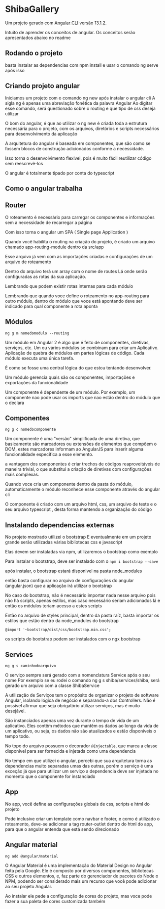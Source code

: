 # ShibaGallery

Um projeto gerado com [Angular CLI](https://github.com/angular/angular-cli) versão 13.1.2.

Intuito de aprender os conceitos de angular. Os conceitos serão apresentados abaixo no readme

## Rodando o projeto

basta instalar as dependencias com npm install e usar o comando ng serve após isso

## Criando projeto angular

Iniciamos um projeto com o comando ng new após instalar o angular cli
A sigla ng é apenas uma abreviação fonética da palavra Angular
Ao digitar esse comando, será questionado sobre o routing e que tipo de css deseja utilizar

O bom do angular, é que ao utilizar o ng new é criada toda a estrutura necessária para o projeto, com os arquivos, diretórios e scripts necessários para desenvolvimento da aplicação

A arquitetura do angular é baseada em componentes, que são como se fossem blocos de construção adicionados conforme a necessidade.

Isso torna o desenvolvimento flexivel, pois é muito fácil reutilizar código sem reescrevê-los

O angular é totalmente tipado por conta do typescript

## Como o angular trabalha

## Router

O roteamento é necessário para carregar os componentes e informações sem a necessidade de recarregar a página

Com isso torna o angular um SPA ( Single page Application )

Quando você habilita o routing na criação do projeto, é criado um arquivo chamado app-routing-module dentro da src/app

Esse arquivo já vem com as importações criadas e configurações de um arquivo de roteamento

Dentro do arquivo terá um array com o nome de routes
Lá onde serão configuradas as rotas da sua aplicação.

Lembrando que podem existir rotas internas para cada módulo

Lembrando que quando voce define o roteamento no app-routing para outro módulo, dentro do módulo que voce está apontando deve ser indicado para qual componente a rota aponta

## Módulos

`ng g m nomedomodulo --routing`

Um módulo em Angular 2 é algo que é feito de componentes, diretivas, serviços, etc. Um ou vários módulos se combinam para criar um Aplicativo. Aplicação de quebra de módulos em partes lógicas de código. Cada módulo executa uma única tarefa.

É como se fosse uma central lógica do que estou tentando desenvolver.

Um módulo gerencia quais são os componentes, importações e exportações da funcionalidade

Um componente é dependente de um módulo.
Por exemplo, um componente nao pode usar os imports que nao estão dentro do módulo que o declara

## Componentes

`ng g c nomedocomponente`

Um componente é uma "versão" simplificada de uma diretiva, que basicamente são marcadores ou extensões de elementos que compõem o DOM, estes marcadores informam ao AngularJS para inserir alguma funcionalidade específica a esse elemento.

a vantagem dos componentes é criar trechos de códigos reaproveitáveis de maneira trivial, o que substitui a criação de diretivas com configurações mais complexas.

Quando voce cria um componente dentro da pasta do módulo, automaticamente o módulo reconhece esse componente através do angular cli

O componente é criado com um arquivo html, css, um arquivo de teste e o seu arquivo typescript , desta forma mantendo a organização do código

## Instalando dependencias externas

No projeto mostrado utilizei o bootstrap
E eventualmente em um projeto grande serão utilizadas várias bibliotecas css e javascript

Elas devem ser instaladas via npm, utilizaremos o bootstrap como exemplo

Para instalar o bootstrap, deve ser instalado com o `npm i bootstrap --save`

após instalar, o bootstrap estará disponivel na pasta node_modules

então basta configurar no arquivo de configurações do angular (angular.json) que a aplicação irá utilizar o bootstrap

No caso do bootstrap, não é necessário importar nada nesse arquivo pois não há scripts, apenas estilos, mas caso necessário seriam adicionados lá e então os módulos teriam acesso a estes scripts

Então no arquivo de styles principal, dentro da pasta raíz, basta importar os estilos que estão dentro da node_modules do bootstrap

`@import '~bootstrap/dist/css/bootstrap.min.css';`

os scripts do bootstrap podem ser instalados com o ngx bootstrap

## Services

`ng g s caminhodoarquivo`

O serviço sempre será gerado com a nomenclatura Service após o seu nome
Por exemplo se eu rodei o comando ng g s shiba/services/shiba, será gerado um arquivo com a classe ShibaService

A utilização de Serviços tem o propósito de organizar o projeto de software Angular, isolando lógica de negócio e separando-a dos Controllers. Não é possível afirmar que seja obrigatório utilizar serviços, mas é muito desejável.

São instanciados apenas uma vez durante o tempo de vida de um aplicativo. Eles contêm métodos que mantêm os dados ao longo da vida de um aplicativo, ou seja, os dados não são atualizados e estão disponíveis o tempo todo.

No topo do arquivo possuem o decorador `@Injectable`, que marca a classe disponivel para ser fornecida e injetada como uma dependencia

No tempo em que utilizei o angular, percebi que sua arquitetura torna as dependencias muito separadas umas das outras, porém o serviço é uma exceção já que para utilizar um serviço a dependencia deve ser injetada no momento que o componente for instanciado

## App

No app, você define as configurações globais de css, scripts e html do projeto

Pode inclusive criar um template como navbar e footer, e como é utilizado o roteamento, deve-se adicionar a tag router-outlet dentro do html do app, para que o angular entenda que está sendo direcionado


## Angular material

`ng add @angular/material`

O Angular Material é uma implementação do Material Design no Angular feita pela Google. Ele é composto por diversos componentes, bibliotecas CSS e outros elementos, e, faz parte do gerenciador de pacotes do Node o NPM, podendo ser considerado mais um recurso que você pode adicionar ao seu projeto Angular.

Ao instalar ele pede a configuração de cores do projeto, mas voce pode fazer a sua paleta de cores customizada também
